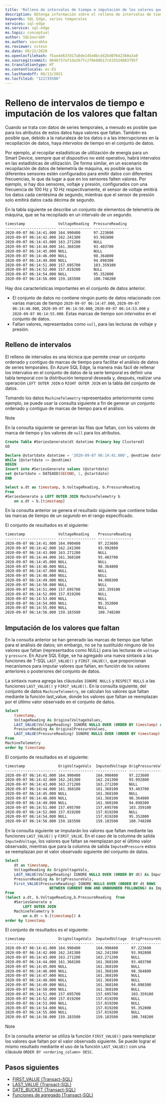 ```yaml
---
title: 'Relleno de intervalos de tiempo e imputación de los valores que faltan: Azure SQL Edge'
description: Obtenga información sobre el relleno de intervalos de tiempo y la imputación de los valores que faltan en Azure SQL Edge
keywords: SQL Edge, series temporales
services: sql-edge
ms.service: sql-edge
ms.topic: conceptual
author: SQLSourabh
ms.author: sourabha
ms.reviewer: sstein
ms.date: 09/22/2020
ms.openlocfilehash: f5ae44637d17a8de145e8bcd42bd076423b0a3a0
ms.sourcegitcommit: 0046757af1da267fc2f0e88617c633524883795f
ms.translationtype: HT
ms.contentlocale: es-ES
ms.lasthandoff: 08/13/2021
ms.locfileid: "121735586"
---
```

# <a name="filling-time-gaps-and-imputing-missing-values"></a>Relleno de intervalos de tiempo e imputación de los valores que faltan

Cuando se trata con datos de series temporales, a menudo es posible que para los atributos de estos datos haya valores que faltan. También es posible que, debido a la naturaleza de los datos o a las interrupciones en la recopilación de datos, haya *intervalos* de tiempo en el conjunto de datos.

Por ejemplo, al recopilar estadísticas de utilización de energía para un Smart Device, siempre que el dispositivo no esté operativo, habrá intervalos en las estadísticas de utilización. De forma similar, en un escenario de recopilación de datos de telemetría de máquina, es posible que los diferentes sensores estén configurados para emitir datos con diferentes frecuencias, lo que da lugar a que en los sensores falten valores. Por ejemplo, si hay dos sensores, voltaje y presión, configurados con una frecuencia de 100 Hz y 10 Hz respectivamente, el sensor de voltaje emitirá los datos cada centésima de segundo, mientras que el sensor de presión solo emitirá datos cada décima de segundo.

En la tabla siguiente se describe un conjunto de elementos de telemetría de máquina, que se ha recopilado en un intervalo de un segundo.

```txt
timestamp               VoltageReading  PressureReading
----------------------- --------------- ----------------
2020-09-07 06:14:41.000 164.990400      97.223600
2020-09-07 06:14:42.000 162.241300      93.992800
2020-09-07 06:14:43.000 163.271200      NULL
2020-09-07 06:14:44.000 161.368100      93.403700
2020-09-07 06:14:45.000 NULL            NULL
2020-09-07 06:14:46.000 NULL            98.364800
2020-09-07 06:14:49.000 NULL            94.098300
2020-09-07 06:14:51.000 157.695700      103.359100
2020-09-07 06:14:52.000 157.019200      NULL
2020-09-07 06:14:54.000 NULL            95.352000
2020-09-07 06:14:56.000 159.183500      100.748200
```

Hay dos características importantes en el conjunto de datos anterior.

- El conjunto de datos no contiene ningún punto de datos relacionado con varias marcas de tiempo `2020-09-07 06:14:47.000`, `2020-09-07 06:14:48.000`, `2020-09-07 06:14:50.000`, `2020-09-07 06:14:53.000` y `2020-09-07 06:14:55.000`. Estas marcas de tiempo son *intervalos* en el conjunto de datos.
- Faltan valores, representados como `null`, para las lecturas de voltaje y presión.

## <a name="gap-filling"></a>Relleno de intervalos

El relleno de intervalos es una técnica que permite crear un conjunto ordenado y contiguo de marcas de tiempo para facilitar el análisis de datos de series temporales. En Azure SQL Edge, la manera más fácil de rellenar los intervalos en el conjunto de datos de la serie temporal es definir una tabla temporal con la distribución temporal deseada y, después, realizar una operación `LEFT OUTER JOIN` o `RIGHT OUTER JOIN` en la tabla del conjunto de datos.

Tomando los datos `MachineTelemetry` representados anteriormente como ejemplo, se puede usar la consulta siguiente a fin de generar un conjunto ordenado y contiguo de marcas de tiempo para el análisis.

> [!NOTE]
> En la consulta siguiente se generan las filas que faltan, con los valores de marca de tiempo y los valores de `null` para los atributos.

```sql
Create Table #SeriesGenerate(dt datetime Primary key Clustered)
GO

Declare @startdate datetime = '2020-09-07 06:14:41.000', @endtime datetime = '2020-09-07 06:14:56.000'
While (@startdate <= @endtime)
BEGIN
Insert into #SeriesGenerate values (@startdate)
set @startdate = DATEADD(SECOND, 1, @startdate)
END

Select a.dt as timestamp, b.VoltageReading, b.PressureReading
From
#SeriesGenerate a LEFT OUTER JOIN MachineTelemetry b
    on a.dt = b.[timestamp]
```
En la consulta anterior se genera el resultado siguiente que contiene todas las marcas de tiempo de *un segundo* en el rango especificado.

El conjunto de resultados es el siguiente:

```txt
timestamp               VoltageReading    PressureReading
----------------------- ----------------- ----------------
2020-09-07 06:14:41.000 164.990400        97.223600
2020-09-07 06:14:42.000 162.241300        93.992800
2020-09-07 06:14:43.000 163.271200        NULL
2020-09-07 06:14:44.000 161.368100        93.403700
2020-09-07 06:14:45.000 NULL              NULL
2020-09-07 06:14:46.000 NULL              98.364800
2020-09-07 06:14:47.000 NULL              NULL
2020-09-07 06:14:48.000 NULL              NULL
2020-09-07 06:14:49.000 NULL              94.098300
2020-09-07 06:14:50.000 NULL              NULL
2020-09-07 06:14:51.000 157.695700        103.359100
2020-09-07 06:14:52.000 157.019200        NULL
2020-09-07 06:14:53.000 NULL              NULL
2020-09-07 06:14:54.000 NULL              95.352000
2020-09-07 06:14:55.000 NULL              NULL
2020-09-07 06:14:56.000 159.183500        100.748200
```

## <a name="imputing-missing-values"></a>Imputación de los valores que faltan

En la consulta anterior se han generado las marcas de tiempo que faltan para el análisis de datos; sin embargo, no se ha sustituido ninguno de los valores que faltan (representados como NULL) para las lecturas de `voltage` y `pressure`. En Azure SQL Edge, se ha agregado una nueva sintaxis a las funciones de T-SQL `LAST_VALUE()` y `FIRST_VALUE()`, que proporcionan mecanismos para imputar valores que faltan, en función de los valores anteriores o posteriores del conjunto de datos.

La sintaxis nueva agrega las cláusulas `IGNORE NULLS` y `RESPECT NULLS` a las funciones `LAST_VALUE()` y `FIRST_VALUE()`. En la consulta siguiente, del conjunto de datos `MachineTelemetry`, se calculan los valores que faltan mediante la función last_value, donde los valores que faltan se reemplazan por el último valor observado en el conjunto de datos.

```sql
Select
    timestamp,
    VoltageReading As OriginalVoltageValues,
    LAST_VALUE(VoltageReading) IGNORE NULLS OVER (ORDER BY timestamp) As ImputedUsingLastValue,
    PressureReading As OriginalPressureValues,
    LAST_VALUE(PressureReading) IGNORE NULLS OVER (ORDER BY timestamp) As ImputedUsingLastValue
From
MachineTelemetry
order by timestamp
```
El conjunto de resultados es el siguiente:

```txt
timestamp               OrigVoltageVals  ImputedVoltage OrigPressureVals  ImputedPressure
----------------------- ---------------- -------------- ----------------- ----------------
2020-09-07 06:14:41.000 164.990400       164.990400     97.223600         97.223600
2020-09-07 06:14:42.000 162.241300       162.241300     93.992800         93.992800
2020-09-07 06:14:43.000 163.271200       163.271200     NULL              93.992800
2020-09-07 06:14:44.000 161.368100       161.368100     93.403700         93.403700
2020-09-07 06:14:45.000 NULL             161.368100     NULL              93.403700
2020-09-07 06:14:46.000 NULL             161.368100     98.364800         98.364800
2020-09-07 06:14:49.000 NULL             161.368100     94.098300         94.098300
2020-09-07 06:14:51.000 157.695700       157.695700     103.359100        103.359100
2020-09-07 06:14:52.000 157.019200       157.019200     NULL              103.359100
2020-09-07 06:14:54.000 NULL             157.019200     95.352000         95.352000
2020-09-07 06:14:56.000 159.183500       159.183500     100.748200        100.748200
```

En la consulta siguiente se imputarán los valores que faltan mediante las funciones `LAST_VALUE()` y `FIRST_VALUE`. En el caso de la columna de salida `ImputedVoltage`, los valores que faltan se reemplazan por el último valor observado, mientras que para la columna de salida `ImputedPressure` estos se reemplazan por el valor observado siguiente del conjunto de datos.

```sql
Select
    dt as timestamp,
    VoltageReading As OrigVoltageVals,
    LAST_VALUE(VoltageReading) IGNORE NULLS OVER (ORDER BY dt) As ImputedVoltage,
    PressureReading As OrigPressureVals,
    First_VALUE(PressureReading) IGNORE NULLS OVER (ORDER BY dt ROWS
                    BETWEEN CURRENT ROW AND UNBOUNDED FOLLOWING) As ImputedPressure
From
(Select a.dt, b.VoltageReading,b.PressureReading  from
    #SeriesGenerate a
        LEFT OUTER JOIN
    MachineTelemetry b
        on a.dt = b.[timestamp]) A
order by timestamp
```
El conjunto de resultados es el siguiente:

```txt
timestamp               OrigVoltageVals  ImputedVoltage  OrigPressureVals  ImputedPressure
----------------------- ---------------- --------------- ----------------- ---------------
2020-09-07 06:14:41.000 164.990400       164.990400      97.223600         97.223600
2020-09-07 06:14:42.000 162.241300       162.241300      93.992800         93.992800
2020-09-07 06:14:43.000 163.271200       163.271200      NULL              93.403700
2020-09-07 06:14:44.000 161.368100       161.368100      93.403700         93.403700
2020-09-07 06:14:45.000 NULL             161.368100      NULL              98.364800
2020-09-07 06:14:46.000 NULL             161.368100      98.364800         98.364800
2020-09-07 06:14:47.000 NULL             161.368100      NULL              94.098300
2020-09-07 06:14:48.000 NULL             161.368100      NULL              94.098300
2020-09-07 06:14:49.000 NULL             161.368100      94.098300         94.098300
2020-09-07 06:14:50.000 NULL             161.368100      NULL              103.359100
2020-09-07 06:14:51.000 157.695700       157.695700      103.359100        103.359100
2020-09-07 06:14:52.000 157.019200       157.019200      NULL              95.352000
2020-09-07 06:14:53.000 NULL             157.019200      NULL              95.352000
2020-09-07 06:14:54.000 NULL             157.019200      95.352000         95.352000
2020-09-07 06:14:55.000 NULL             157.019200      NULL              100.748200
2020-09-07 06:14:56.000 159.183500       159.183500      100.748200        100.748200
```

> [!NOTE]
> En la consulta anterior se utiliza la función `FIRST_VALUE()` para reemplazar los valores que faltan por el valor observado siguiente. Se puede lograr el mismo resultado mediante el uso de la función `LAST_VALUE()` con una cláusula `ORDER BY <ordering_column> DESC`.

## <a name="next-steps"></a>Pasos siguientes

- [FIRST_VALUE (Transact-SQL)](/sql/t-sql/functions/first-value-transact-sql?toc=%2fazure%2fazure-sql-edge%2ftoc.json)
- [LAST_VALUE (Transact-SQL)](/sql/t-sql/functions/last-value-transact-sql?toc=%2fazure%2fazure-sql-edge%2ftoc.json)
- [DATE_BUCKET (Transact-SQL)](date-bucket-tsql.md)
- [Funciones de agregado (Transact-SQL)](/sql/t-sql/functions/aggregate-functions-transact-sql)